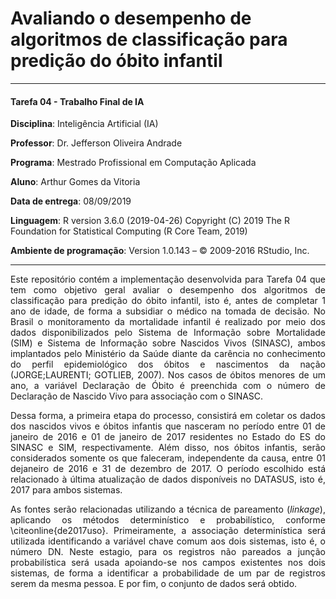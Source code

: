 # Avaliando o desempenho de algoritmos de classificação para predição do óbito infantil
----

#### Tarefa 04 - Trabalho Final de IA
**Disciplina**: Inteligência Artificial (IA)

**Professor**: Dr. Jefferson Oliveira Andrade

**Programa**: Mestrado Profissional em Computação Aplicada

**Aluno**: Arthur Gomes da Vitoria

**Data de entrega**: 08/09/2019

**Linguagem**:  R version 3.6.0 (2019-04-26) Copyright (C) 2019 The R Foundation for Statistical Computing (R Core Team, 2019)

**Ambiente de programação**: Version 1.0.143 – © 2009-2016 RStudio, Inc.

----

<div style="text-align: justify"> 
Este repositório contém a implementação desenvolvida para Tarefa 04 que tem como objetivo geral avaliar o desempenho dos algoritmos de classificação para predição do óbito infantil, isto é, antes de completar 1 ano de idade, de forma a subsidiar o médico na tomada de decisão. No Brasil o monitoramento da mortalidade infantil é realizado por meio dos dados disponibilizados pelo Sistema de Informação sobre Mortalidade (SIM) e Sistema de Informação sobre Nascidos Vivos (SINASC), ambos implantados pelo Ministério da Saúde diante da carência no conhecimento do perfil epidemiológico dos óbitos e nascimentos da nação (JORGE;LAURENTI; GOTLIEB, 2007). Nos casos de óbitos menores de um ano, a variável Declaração de Óbito é preenchida com o número de Declaração de Nascido Vivo para associação com o SINASC. 
  
Dessa forma, a primeira etapa do processo, consistirá em coletar os dados dos nascidos vivos e óbitos infantis que nasceram no período entre 01 de janeiro de 2016 e 01 de janeiro de 2017 residentes no Estado do ES do SINASC e SIM, respectivamente. Além disso, nos óbitos infantis, serão considerados somente os que faleceram, independente da causa, entre 01 dejaneiro de 2016 e 31 de dezembro de 2017. O período escolhido está relacionado à última atualização de dados disponíveis no DATASUS, isto é, 2017 para ambos sistemas.

As fontes serão relacionadas utilizando a técnica de pareamento (*linkage*), aplicando os métodos determinístico e probabilístico, conforme \citeonline{de2017uso}. Primeiramente, a associação determinística será utilizada identificando a variável chave comum aos dois sistemas, isto é, o número DN. Neste estagio, para os registros não pareados a junção probabilística será usada apoiando-se nos campos existentes nos dois sistemas, de forma a identificar a probabilidade de um par de registros serem da mesma pessoa. E por fim, o conjunto de dados será obtido.

 
</div>
